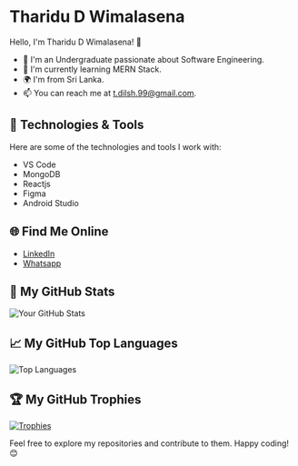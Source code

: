 # Tharidu D Wimalasena

Hello, I'm Tharidu D Wimalasena! 👋

- 🚀 I'm an Undergraduate passionate about Software Engineering.
- 🌱 I'm currently learning MERN Stack.
- 🌍 I'm from Sri Lanka.
- 📫 You can reach me at t.dilsh.99@gmail.com.

## 🔧 Technologies & Tools

Here are some of the technologies and tools I work with:

- VS Code
- MongoDB
- Reactjs
- Figma
- Android Studio

## 🌐 Find Me Online

- [LinkedIn](https://www.linkedin.com/in/tharidu-d-wimalasena)
- [Whatsapp](https://wa.me/755117378)

## 💼 My GitHub Stats

![Your GitHub Stats](https://github-readme-stats.vercel.app/api?username=Tharidu-Dilshan&show_icons=true)

## 📈 My GitHub Top Languages

![Top Languages](https://github-readme-stats.vercel.app/api/top-langs/?username=Tharidu-Dilshan)

## 🏆 My GitHub Trophies

[![Trophies](https://github-profile-trophy.vercel.app/?username=yourusername)](https://github.com/ryo-ma/github-profile-trophy)

Feel free to explore my repositories and contribute to them. Happy coding! 😊
